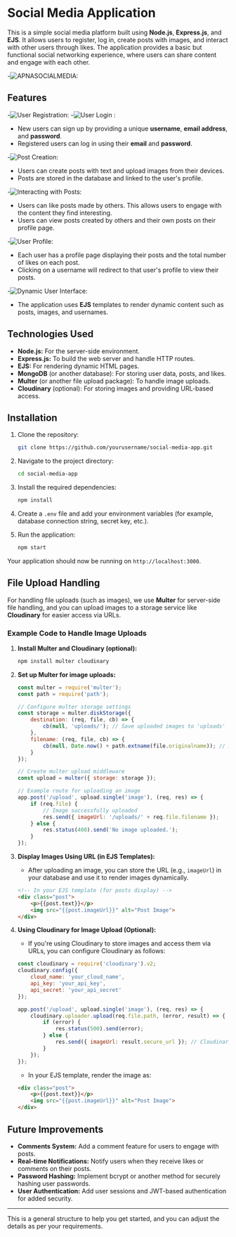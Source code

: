 # Social Media Application

This is a simple social media platform built using **Node.js**, **Express.js**, and **EJS**. It allows users to register, log in, create posts with images, and interact with other users through likes. The application provides a basic but functional social networking experience, where users can share content and engage with each other.

-![ **APNASOCIALMEDIA:**](https://ik.imagekit.io/vinaymry/Screenshot%202025-01-20%20163619.png?updatedAt=1737371246192)
## Features

-![ **User Registration:**](https://ik.imagekit.io/vinaymry/Screenshot%202025-01-20%20161030.png?updatedAt=1737370337336)
-![**User Login :**](https://ik.imagekit.io/vinaymry/Screenshot%202025-01-20%20160626.png?updatedAt=1737370339069)
  - New users can sign up by providing a unique **username**, **email address**, and **password**.
  - Registered users can log in using their **email** and **password**.

  -![**Post Creation:**](https://ik.imagekit.io/vinaymry/Screenshot%202025-01-20%20161123.png?updatedAt=1737370339075)
  - Users can create posts with text and upload images from their devices.
  - Posts are stored in the database and linked to the user's profile.

-![ **Interacting with Posts:**](https://ik.imagekit.io/vinaymry/Screenshot%202025-01-20%20160952.png?updatedAt=1737370338546)
  - Users can like posts made by others. This allows users to engage with the content they find interesting.
  - Users can view posts created by others and their own posts on their profile page.

-![  **User Profile:**](https://ik.imagekit.io/vinaymry/Screenshot%202025-01-20%20160927.png?updatedAt=1737370337986)
  - Each user has a profile page displaying their posts and the total number of likes on each post.
  - Clicking on a username will redirect to that user's profile to view their posts.

-![ **Dynamic User Interface:**](https://ik.imagekit.io/vinaymry/Screenshot%202025-01-20%20161123.png?updatedAt=1737370339075)
  - The application uses **EJS** templates to render dynamic content such as posts, images, and usernames.

## Technologies Used

- **Node.js:** For the server-side environment.
- **Express.js:** To build the web server and handle HTTP routes.
- **EJS:** For rendering dynamic HTML pages.
- **MongoDB** (or another database): For storing user data, posts, and likes.
- **Multer** (or another file upload package): To handle image uploads.
- **Cloudinary** (optional): For storing images and providing URL-based access.

## Installation

1. Clone the repository:
    ```bash
    git clone https://github.com/yourusername/social-media-app.git
    ```

2. Navigate to the project directory:
    ```bash
    cd social-media-app
    ```

3. Install the required dependencies:
    ```bash
    npm install
    ```

4. Create a `.env` file and add your environment variables (for example, database connection string, secret key, etc.).

5. Run the application:
    ```bash
    npm start
    ```

Your application should now be running on `http://localhost:3000`.

## File Upload Handling

For handling file uploads (such as images), we use **Multer** for server-side file handling, and you can upload images to a storage service like **Cloudinary** for easier access via URLs.

### Example Code to Handle Image Uploads

1. **Install Multer and Cloudinary (optional):**
    ```bash
    npm install multer cloudinary
    ```

2. **Set up Multer for image uploads:**
    ```javascript
    const multer = require('multer');
    const path = require('path');

    // Configure multer storage settings
    const storage = multer.diskStorage({
        destination: (req, file, cb) => {
            cb(null, 'uploads/'); // Save uploaded images to 'uploads' folder
        },
        filename: (req, file, cb) => {
            cb(null, Date.now() + path.extname(file.originalname)); // Add a unique filename
        }
    });

    // Create multer upload middleware
    const upload = multer({ storage: storage });

    // Example route for uploading an image
    app.post('/upload', upload.single('image'), (req, res) => {
        if (req.file) {
            // Image successfully uploaded
            res.send({ imageUrl: '/uploads/' + req.file.filename });
        } else {
            res.status(400).send('No image uploaded.');
        }
    });
    ```

3. **Display Images Using URL (in EJS Templates):**
    - After uploading an image, you can store the URL (e.g., `imageUrl`) in your database and use it to render images dynamically.

    ```html
    <!-- In your EJS template (for posts display) -->
    <div class="post">
        <p>{{post.text}}</p>
        <img src="{{post.imageUrl}}" alt="Post Image">
    </div>
    ```

4. **Using Cloudinary for Image Upload (Optional):**
    - If you're using Cloudinary to store images and access them via URLs, you can configure Cloudinary as follows:

    ```javascript
    const cloudinary = require('cloudinary').v2;
    cloudinary.config({
        cloud_name: 'your_cloud_name',
        api_key: 'your_api_key',
        api_secret: 'your_api_secret'
    });

    app.post('/upload', upload.single('image'), (req, res) => {
        cloudinary.uploader.upload(req.file.path, (error, result) => {
            if (error) {
                res.status(500).send(error);
            } else {
                res.send({ imageUrl: result.secure_url }); // Cloudinary image URL
            }
        });
    });
    ```

    - In your EJS template, render the image as:

    ```html
    <div class="post">
        <p>{{post.text}}</p>
        <img src="{{post.imageUrl}}" alt="Post Image">
    </div>
    ```

## Future Improvements

- **Comments System:** Add a comment feature for users to engage with posts.
- **Real-time Notifications:** Notify users when they receive likes or comments on their posts.
- **Password Hashing:** Implement bcrypt or another method for securely hashing user passwords.
- **User Authentication:** Add user sessions and JWT-based authentication for added security.

---

This is a general structure to help you get started, and you can adjust the details as per your requirements.

